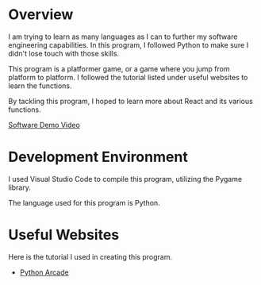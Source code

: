 # Overview

I am trying to learn as many languages as I can to further my software engineering capabilities.
In this program, I followed Python to make sure I didn't lose touch with those skills.

This program is a platformer game, or a game where you jump from platform to platform.
I followed the tutorial listed under useful websites to learn the functions.

By tackling this program, I hoped to learn more about React and its various functions.

[Software Demo Video](https://youtu.be/A01V_UXn0IM)

# Development Environment

I used Visual Studio Code to compile this program, utilizing the Pygame library.

The language used for this program is Python.

# Useful Websites

Here is the tutorial I used in creating this program.
* [Python Arcade](https://api.arcade.academy/en/latest/examples/platform_tutorial/index.html)
